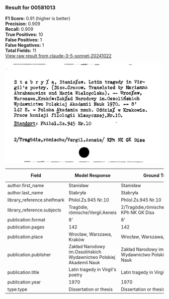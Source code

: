 ### Result for 00581013
**F1 Score:** 0.91 (higher is better)<br>**Precision:** 0.909<br>**Recall:** 0.909<br>**True Positives:** 10<br>**False Positives:** 1<br>**False Negatives:** 1<br>**Total Fields:** 11<br>[View raw result from claude-3-5-sonnet-20241022](https://github.com/RISE-UNIBAS/humanities_data_benchmark/blob/main/results/2025-09-02/T0143/request_T0143_00581013.json)

<img src="https://github.com/RISE-UNIBAS/humanities_data_benchmark/blob/main/benchmarks/zettelkatalog/images/00581013.jpg?raw=true" alt="00581013" width="600px">

| Field | Model Response | Ground Truth | Fuzzy Score | Match |
|-------|----------------|--------------|-------------|-------|
| author.first_name | Stanisław | Stanisław | 1.000 | ✅ |
| author.last_name | Stabryła | Stabryła | 1.000 | ✅ |
| library_reference.shelfmark | Philol.Zs.945 Nr.10 | Philol.Zs.945 Nr.10 | 1.000 | ✅ |
| library_reference.subjects | Tragödie, römische/Vergil.Aeneis | 2/Tragödie,römische/Vergil.Aeneis/ KPh NK GK Diss | 0.765 | ❌ |
| publication.format | 8' | 8' | 1.000 | ✅ |
| publication.pages | 142 | 142 | 1.000 | ✅ |
| publication.place | Wrocław, Warszawa, Kraków | Wrocław, Warszawa, Kraków | 1.000 | ✅ |
| publication.publisher | Zakład Narodowy im.Ossolińskich Wydawnictwo Polskiej Akademii Nauk | Zakład Narodowy im. Ossolińskich Wydawnictwo Polskiej Akademii Nauk | 0.992 | ✅ |
| publication.title | Latin tragedy in Virgil's poetry | Latin tragedy in Virgil's poetry | 1.000 | ✅ |
| publication.year | 1970 | 1970 | 1.000 | ✅ |
| type.type | Dissertation or thesis | Dissertation or thesis | 1.000 | ✅ |
